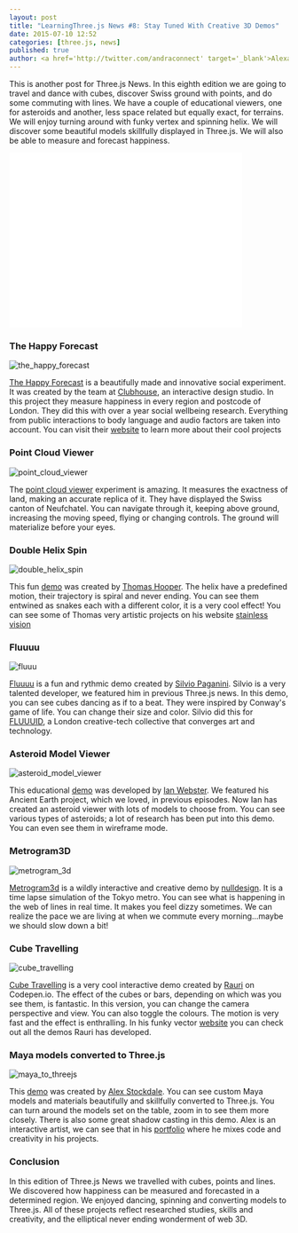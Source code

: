 ```yaml
---
layout: post
title: "LearningThree.js News #8: Stay Tuned With Creative 3D Demos"
date: 2015-07-10 12:52
categories: [three.js, news]
published: true 
author: <a href='http://twitter.com/andraconnect' target='_blank'>Alexandra Etienne</a> and <a href='http://twitter.com/jerome_etienne' target='_blank'>Jerome Etienne</a>
---
```


This is another post for Three.js News. In this eighth edition we are going to travel and dance with cubes, discover Swiss ground with points, and do some commuting with lines. We have a couple of educational viewers, one for asteroids and another, less space related but equally exact, for terrains. We will enjoy turning around with funky vertex and spinning helix. We will discover some beautiful models skillfully displayed in Three.js. We will also be able to measure and forecast happiness.  

<iframe width="420" height="315" src="//www.youtube.com/embed/5vPtKBlyQsA" frameborder="0" allowfullscreen></iframe>

<!-- more -->

### The Happy Forecast 
![the_happy_forecast](/data/2015-07-10-learningthree-dot-js-news-number-8-stay-tuned-with-creative-3d-demos/screenshots/the_happy_forecast.jpg)

[The Happy Forecast](http://www.thehappyforecast.com/?utm_content=bufferdcbd0&utm_medium=social&utm_source=twitter.com&utm_campaign=buffer) is a beautifully made and innovative social experiment. It was created by the team at [Clubhouse](https://twitter.com/weareclubhouse), an interactive design studio. In this project they measure happiness in every region and postcode of London. They did this with over a year social wellbeing research. Everything from public interactions to body language and audio factors are taken into account. You can visit their [website](http://weareclubhouse.com/) to learn more about their cool projects 

### Point Cloud Viewer 
![point_cloud_viewer](/data/2015-07-10-learningthree-dot-js-news-number-8-stay-tuned-with-creative-3d-demos/screenshots/point_cloud_viewer.jpg)

The [point cloud viewer](http://sitn.ne.ch/lidar/) experiment is amazing. It  measures the exactness of land, making an accurate replica of it. They have displayed the Swiss canton of Neufchatel. You can navigate through it, keeping above ground, increasing the moving speed, flying or changing controls. The ground will materialize before your eyes. 

### Double Helix Spin 
![double_helix_spin](/data/2015-07-10-learningthree-dot-js-news-number-8-stay-tuned-with-creative-3d-demos/screenshots/double_helix_spin.jpg)

This fun [demo](http://codepen.io/tdhooper/pen/NqyQQe) was created by [Thomas Hooper](https://twitter.com/tdhooper). The helix have a predefined motion, their trajectory is spiral and never ending. You can see them entwined as snakes each with a different color, it is a very cool effect! You can see some of Thomas very artistic projects on his website [stainless vision](http://www.stainlessvision.com/)

### Fluuuu
![fluuu](/data/2015-07-10-learningthree-dot-js-news-number-8-stay-tuned-with-creative-3d-demos/screenshots/fluuu.jpg)

[Fluuuu](http://labs.fluuu.id/iso2/) is a fun and rythmic demo created by [Silvio Paganini](https://twitter.com/silviopaganini). Silvio is a very talented developer, we featured him in previous Three.js news. In this demo, you can see cubes dancing as if to a beat. They were inspired by Conway's game of life. You can change their size and color. Silvio did this for [FLUUUID](http://fluuu.id/), a London creative-tech collective that converges art and technology. 

### Asteroid Model Viewer 
![asteroid_model_viewer](/data/2015-07-10-learningthree-dot-js-news-number-8-stay-tuned-with-creative-3d-demos/screenshots/asteroid_model_viewer.jpg)

This educational [demo](https://www.chromeexperiments.com/experiment/asteroid-viewer) was developed by [Ian Webster](https://twitter.com/iwebst). We featured his Ancient Earth project, which we loved, in previous episodes. Now Ian has created an asteroid viewer with lots of models to choose from. You can see various types of asteroids; a lot of research has been put into this demo. You can even see them in wireframe mode.

### Metrogram3D
![metrogram_3d](/data/2015-07-10-learningthree-dot-js-news-number-8-stay-tuned-with-creative-3d-demos/screenshots/metrogram_3d.jpg)

[Metrogram3d](https://www.chromeexperiments.com/experiment/metrogram3d) is a wildly interactive and creative demo by [nulldesign](https://twitter.com/nulldesign). It is a time lapse simulation of the Tokyo metro. You can see what is happening in the web of lines in real time. It makes you feel dizzy sometimes. We can realize the pace we are living at when we commute every morning...maybe we should slow down a bit! 

### Cube Travelling 
![cube_travelling](/data/2015-07-10-learningthree-dot-js-news-number-8-stay-tuned-with-creative-3d-demos/screenshots/cube_travelling.jpg)

[Cube Travelling](http://codepen.io/raurir/full/IAtie/) is a very cool interactive demo created by [Rauri]( https://twitter.com/raurir) on Codepen.io. The effect of the cubes or bars, depending on which was you see them, is fantastic. In this version, you can change the camera perspective and view. You can also toggle the colours. The motion is very fast and the effect is enthralling. In his funky vector [website](http://www.funkyvector.com/javascript/#) you can check out all the demos Rauri has developed. 

### Maya models converted to Three.js 
![maya_to_threejs](/data/2015-07-10-learningthree-dot-js-news-number-8-stay-tuned-with-creative-3d-demos/screenshots/maya_to_threejs.jpg)

This [demo](https://alexstockdale.com/3D/) was created by [Alex Stockdale](https://twitter.com/ALIXPLOX). You can see custom Maya models and materials beautifully and skillfully converted to Three.js. You can turn around the models set on the table, zoom in to see them more closely. There is also some great shadow casting in this demo. Alex is an interactive artist, we can see that in his [portfolio](https://alexstockdale.com/) where he mixes code and creativity in his projects. 

### Conclusion 
In this edition of Three.js News we travelled with cubes, points and lines. We discovered how happiness can be measured and forecasted in a determined region. We enjoyed dancing, spinning and converting models to Three.js. All of these projects reflect researched studies, skills and creativity, and the elliptical never ending wonderment of web 3D. 
